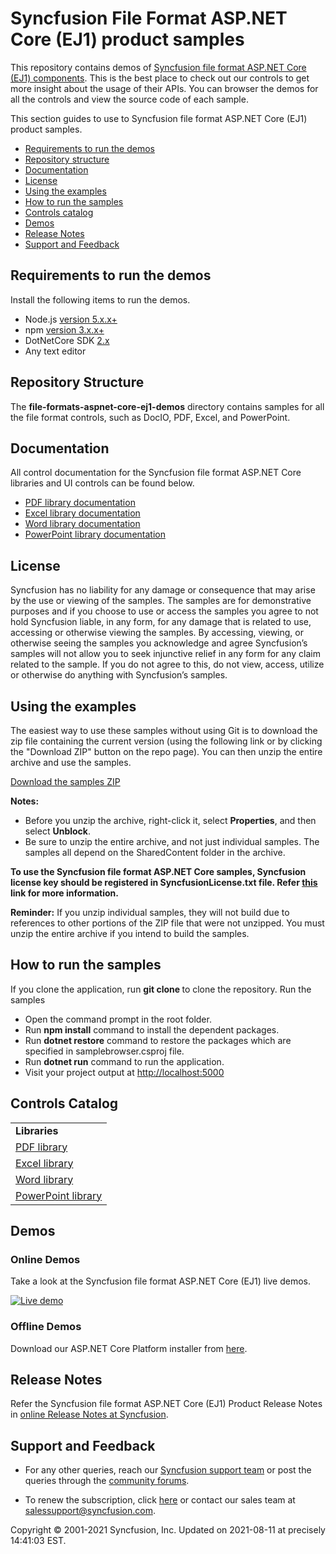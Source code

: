 # Syncfusion File Format ASP.NET Core (EJ1) product samples 

This repository contains demos of [Syncfusion file format ASP.NET Core (EJ1) components](https://www.syncfusion.com/products/jquery/aspnetcore). This is the best place to check out our controls to get more insight about the usage of their APIs. You can browser the demos for all the controls and view the source code of each sample.

This section guides to use to Syncfusion file format ASP.NET Core (EJ1) product samples.

* [Requirements to run the demos](#requirements-to-run-the-demos)
* [Repository structure](#repository-structure)
* [Documentation](#documentation)
* [License](#license)
* [Using the examples](#using-the-examples)
* [How to run the samples](#how-to-run-the-samples) 
* [Controls catalog](#controls-catalog) 
* [Demos](#demos)
* [Release Notes](#release-notes)
* [Support and Feedback](#support-and-feedback)

## <a name="requirements-to-run-the-demo"></a>Requirements to run the demos ##

Install the following items to run the demos.

* Node.js [version 5.x.x+](https://nodejs.org/en/)
* npm [version 3.x.x+](https://blog.npmjs.org/post/85484771375/how-to-install-npm)
* DotNetCore SDK [2.x](https://www.microsoft.com/net/download)
* Any text editor

## <a name="repository-structure"></a>Repository Structure ##

The **file-formats-aspnet-core-ej1-demos** directory contains samples for all the file format controls, such as DocIO, PDF, Excel, and PowerPoint.

## <a name="documentation"></a>Documentation ##

All control documentation for the Syncfusion file format ASP.NET Core libraries and UI controls can be found below.  

* [PDF library documentation](https://help.syncfusion.com/file-formats/pdf/overview?utm_source=github&utm_medium=listing)
* [Excel library documentation](https://help.syncfusion.com/file-formats/xlsio/overview?utm_source=github&utm_medium=listing)
* [Word library documentation](https://help.syncfusion.com/file-formats/docio/overview?utm_source=github&utm_medium=listing)
* [PowerPoint library documentation](https://help.syncfusion.com/file-formats/presentation/overview?utm_source=github&utm_medium=listing)

## <a name="license"></a>License ##

Syncfusion has no liability for any damage or consequence that may arise by the use or viewing of the samples. The samples are for demonstrative purposes and if you choose to use or access the samples you agree to not hold Syncfusion liable, in any form, for any damage that is related to use, accessing or otherwise viewing the samples. By accessing, viewing, or otherwise seeing the samples you acknowledge and agree Syncfusion’s samples will not allow you to seek injunctive relief in any form for any claim related to the sample. If you do not agree to this, do not view, access, utilize or otherwise do anything with Syncfusion’s samples.

## <a name="using-the-examples"></a>Using the examples ##

The easiest way to use these samples without using Git is to download the zip file containing the current version (using the following link or by clicking the "Download ZIP" button on the repo page). You can then unzip the entire archive and use the samples.

   [Download the samples ZIP](../../archive/master.zip)

   **Notes:** 
   * Before you unzip the archive, right-click it, select **Properties**, and then select **Unblock**.
   * Be sure to unzip the entire archive, and not just individual samples. The samples all depend on the SharedContent folder in the archive.  

**To use the Syncfusion file format ASP.NET Core samples, Syncfusion license key should be registered in SyncfusionLicense.txt file. Refer [this](https://www.syncfusion.com/kb/9002?utm_source=github&utm_medium=listing) link for more information.**

**Reminder:** If you unzip individual samples, they will not build due to references to other portions of the ZIP file that were not unzipped. You must unzip the entire archive if you intend to build the samples.

## <a name="how-to-run-the-samples"></a>How to run the samples

If you clone the application, run **git clone <repository-url>** to clone the repository.
Run the samples

* Open the command prompt in the root folder.
* Run **npm install** command to install the dependent packages.
* Run **dotnet restore** command to restore the packages which are specified in samplebrowser.csproj file.
* Run **dotnet run** command to run the application.
* Visit your project output at [http://localhost:5000](http://localhost:5000)


## <a name="controls-catalog"></a>Controls Catalog

<table>
  <tr>
    <td>
    <b>Libraries<b>
    </td>
  </tr>
  <tr>
  <td>
    <a href="">PDF library</a>
  </td>  
  </tr>  
  <tr>
  <td>
    <a href="">Excel library</a>
  </td>
  </tr>  
  <tr>
  <td>
    <a href="">Word library</a>
  </td>
  </tr>  
  <tr>
  <td>
    <a href="">PowerPoint library</a>
  </td>
  </tr>
</table>

## <a name="demos"></a>Demos ##

### Online Demos

Take a look at the Syncfusion file format ASP.NET Core (EJ1) live demos.

[![Live demo](http://dabuttonfactory.com/button.png?t=Live+demo&f=Calibri-Bold&ts=24&tc=fff&tshs=1&tshc=000&hp=20&vp=8&c=5&bgt=gradient&bgc=3d85c6&ebgc=073763)](http://aspnetcore.syncfusion.com/?utm_medium=listing)

### Offline Demos

Download our ASP.NET Core Platform installer from [here](https://www.syncfusion.com/downloads/aspnetcore/?utm_medium=listing).

## <a name="release-notes"></a>Release Notes ##

Refer the Syncfusion file format ASP.NET Core (EJ1) Product Release Notes in [online Release Notes at Syncfusion](http://help.syncfusion.com/aspnet-core/release-notes/?utm_medium=listing).

## <a name="support-and-feedback"></a>Support and Feedback ##

* For any other queries, reach our [Syncfusion support team](https://www.syncfusion.com/support/directtrac/incidents/newincident?utm_source=github&utm_medium=listing) or post the queries through the [community forums](https://www.syncfusion.com/forums?utm_source=github&utm_medium=listing).

* To renew the subscription, click [here](https://www.syncfusion.com/sales/products?utm_source=github&utm_medium=listing) or contact our sales team at <salessupport@syncfusion.com>.

<p>Copyright © 2001-2021 Syncfusion, Inc. Updated on 2021-08-11 at precisely 14:41:03 EST.</p>
